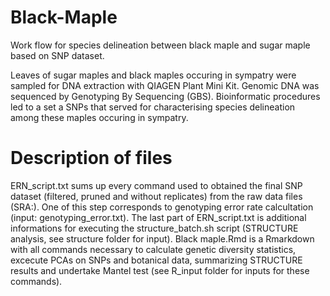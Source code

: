 # Black-Maple
Work flow for species delineation between black maple and sugar maple based on SNP dataset.

Leaves of sugar maples and black maples occuring in sympatry were sampled for DNA extraction with QIAGEN Plant Mini Kit. Genomic DNA was sequenced by Genotyping By Sequencing (GBS). Bioinformatic procedures led to a set a SNPs that served for characterising species delineation among these maples occuring in sympatry. 

# Description of files
ERN_script.txt sums up every command used to obtained the final SNP dataset (filtered, pruned and without replicates) from the raw data files (SRA:). One of this step corresponds to genotyping error rate calcultation (input: genotyping_error.txt). The last part of ERN_script.txt is additional informations for executing the structure_batch.sh script (STRUCTURE analysis, see structure folder for input). 
Black maple.Rmd is a Rmarkdown with all commands necessary to calculate genetic diversity statistics, excecute PCAs on SNPs and botanical data, summarizing STRUCTURE results and undertake Mantel test (see R_input folder for inputs for these commands). 
